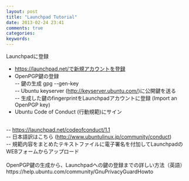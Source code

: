 ```yaml
---
layout: post
title: "Launchpad Tutorial"
date: 2013-02-24 23:41
comments: true
categories: 
keywords:
---
```


Launchpadに登録<br />
- https://launchpad.net/で新規アカウントを登録<br />
- OpenPGP鍵の登録<br />
-- 鍵の生成&nbsp;gpg --gen-key<br />
-- Ubuntu keyserver (http://keyserver.ubuntu.com/)に公開鍵を送る<br />
-- 生成した鍵のfingerprintをLaunchpadアカウントに登録 (Import an OpenPGP key)<br />
- Ubuntu Code of Conduct (行動規範)にサイン<br />
<br />
--&nbsp;<a href="https://launchpad.net/codeofconduct/1.1">https://launchpad.net/codeofconduct/1.1</a><br />
-- 日本語訳はこちら (<a href="http://www.ubuntulinux.jp/community/conduct">http://www.ubuntulinux.jp/community/conduct</a>)<br />
-- 規範内容をまとめたテキストファイルに電子署名を付加してLaunchpadのWEBフォームからアップロード<br />
<br />
OpenPGP鍵の生成から、Launchpadへの鍵の登録までの詳しい方法（英語）<br />
https://help.ubuntu.com/community/GnuPrivacyGuardHowto<br />
<br />
<br />

